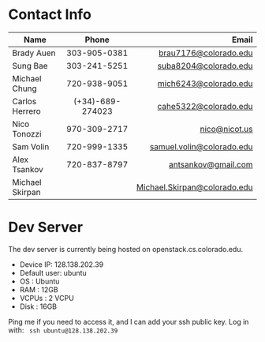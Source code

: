 # Contact Info 

| Name        | Phone           | Email |
| ------------- |:-------------:| -----:|
Brady Auen |  303-905-0381 | brau7176@colorado.edu
Sung Bae | 303-241-5251 | suba8204@colorado.edu
Michael Chung | 720-938-9051 | mich6243@colorado.edu
Carlos Herrero | (+34)-689-274023 | cahe5322@colorado.edu
Nico Tonozzi |  970-309-2717 |  nico@nicot.us
Sam Volin | 720-999-1335 |  samuel.volin@colorado.edu
Alex Tsankov | 720-837-8797 | antsankov@gmail.com
Michael Skirpan | | Michael.Skirpan@colorado.edu

# Dev Server 
The dev server is currently being hosted on openstack.cs.colorado.edu. 
* Device IP: 128.138.202.39
* Default user: ubuntu 
* OS : Ubuntu 
* RAM : 12GB
* VCPUs : 2 VCPU
* Disk : 16GB

Ping me if you need to access it, and I can add your ssh public key. Log in with: 
``` ssh ubuntu@128.138.202.39```




